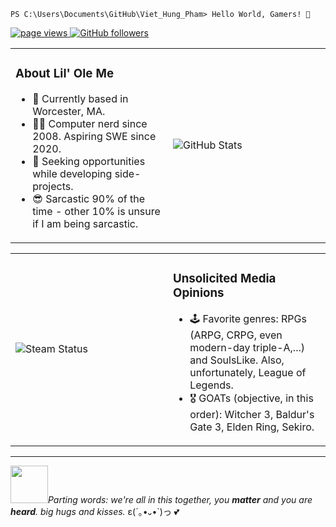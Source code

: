```console
PS C:\Users\Documents\GitHub\Viet_Hung_Pham> Hello World, Gamers! 👋 
```

<p>
  <a href="https://github.com/HungVPham">
    <img src="https://komarev.com/ghpvc/?username=HungVPham" alt="page views">
  </a>
  <a href="https://github.com/HungVPham?tab=followers">
    <img alt="GitHub followers" src="https://img.shields.io/github/followers/HungVPham?color=blue&logo=github">
  </a>
</p>

<table>
<tr>
<td width="50%">

 ### About Lil' Ole Me
- 📍 Currently based in Worcester, MA.
- 👨‍💻 Computer nerd since 2008. Aspiring SWE since 2020.
- 🎯 Seeking opportunities while developing side-projects.
- 😎 Sarcastic 90% of the time - other 10% is unsure if I am being sarcastic. 

</td>
<td width="50%">
<img src="https://github-readme-stats.vercel.app/api?username=HungVPham&show_icons=true&theme=react" alt="GitHub Stats">
</td>
</tr>
</table>

<table>
<tr>
<td width="50%">
<img src="https://github-readme-steam-status.vercel.app/status/?steamid=76561198241297500&show_recent_game_bg=true" alt="Steam Status">
</td>
<td width="50%">

 ### Unsolicited Media Opinions
- 🕹️ Favorite genres: RPGs (ARPG, CRPG, even modern-day triple-A,...) and SoulsLike. Also, unfortunately, League of Legends.
- 🎖️ GOATs (objective, in this order): Witcher 3, Baldur's Gate 3, Elden Ring, Sekiro.

</td>
</tr>
</table>

---
<img src="https://media.giphy.com/media/LnQjpWaON8nhr21vNW/giphy.gif" width="60">*Parting words: we're all in this together, you **matter** and you are **heard**. big hugs and kisses.* ε(´｡•᎑•`)っ 💕
